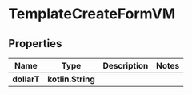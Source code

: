 
# TemplateCreateFormVM

## Properties
Name | Type | Description | Notes
------------ | ------------- | ------------- | -------------
**dollarT** | **kotlin.String** |  | 



